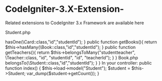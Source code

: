 # CodeIgniter-3.X-Extension-
Related extensions to CodeIgniter 3.x Framework are available here

Student.php

<?php

defined('BASEPATH') OR exit('No direct script access allowed');

class Student extends \MY_Model{
	
	public $tableName = "student";
	public $id,$name,$age;
	
	public function getCard(){
		return $this->hasOne(\Card::class,"id","studentId");
	}
	
	public function getBooks(){
		return $this->hasMany(\Book::class,"id","studentId");
	}
	
	public function getTeachers(){
		return $this->belongsToMany("studentteacher", \Teacher::class, "id", "studentId", "id", "teacherId");
	}
}

Book.php

<?php

defined('BASEPATH') OR exit('No direct script access allowed');

class Book extends \MY_Model {
	public $tableName = "book";
	public $id,$studentId,$name,$price;
	
	public function getStudent(){
		return $this->belongsTo(\Student::class,"id","studentId");
	}
}



In your controller:

public function index()
{		
	$this->load->model("Student");
	$student = $this->Student;

	var_dump($student->getCount());
}
